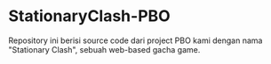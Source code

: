 # StationaryClash-PBO
Repository ini berisi source code dari project PBO kami dengan nama "Stationary Clash", sebuah web-based gacha game.
